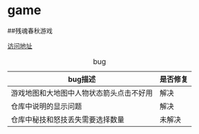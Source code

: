 # game

##残魂春秋游戏

[访问地址](http://hongming-github.github.io/game/index.html)

<table>
   <caption>bug</caption>
   <thead>
      <tr>
         <th>bug描述</th>
         <th>是否修复</th>
      </tr>
   </thead>
   <tbody>
      <tr>
         <td>游戏地图和大地图中人物状态箭头点击不好用</td>
         <td>解决</td>
      </tr>
      <tr>
         <td>仓库中说明的显示问题</td>
         <td>解决</td>
      </tr>
      <tr>
         <td>仓库中秘技和怒技丢失需要选择数量</td>
         <td>未解决</td>
      </tr>
   </tbody>
</table>
